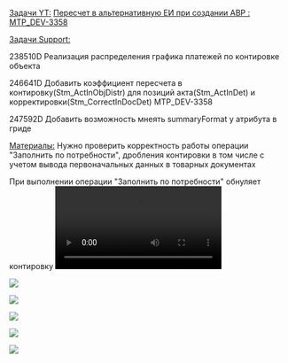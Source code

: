 <u>Задачи YT:</u>
[Пересчет в альтернативную ЕИ при создании АВР : MTP_DEV-3358](https://yt.surgutneftegas.ru:4443/issue/MTP_DEV-3358)

<u>Задачи Support:</u>
<p>238510D Реализация распределения графика платежей по контировке объекта</p>
<p>246641D Добавить коэффициент пересчета в контировку(Stm_ActInObjDistr)  для позиций акта(Stm_ActInDet) и корректировки(Stm_CorrectInDocDet) MTP_DEV-3358</p>
<p>247592D Добавить возможность мнеять summaryFormat у атрибута в гриде</p>

<u>Материалы:</u>
Нужно проверить корректность работы операции "Заполнить по потребности", дробления контировки в том числе с учетом вывода первоначальных данных в товарных документах

При выполнении операции "Заполнить по потребности" обнуляет контировку
![](При%20выполнении%20операции%20заполнить%20по%20потребности%20обнуляет%20контировку.mp4)

![](Pasted%20image%2020250923185241.png)

![](Pasted%20image%2020250923185316.png)

![](Pasted%20image%2020250923185713.png)

![](Pasted%20image%2020250923185801.png)

![](Pasted%20image%2020251017100019.png)
